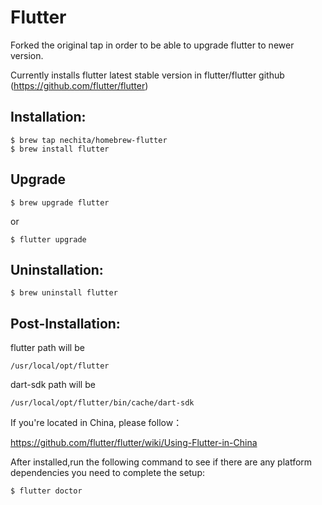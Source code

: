 # Flutter

Forked the original tap in order to be able to upgrade flutter to newer version.

Currently installs flutter latest stable version in flutter/flutter github (https://github.com/flutter/flutter)

## Installation:

```shell
$ brew tap nechita/homebrew-flutter
$ brew install flutter
```

## Upgrade

```shell
$ brew upgrade flutter
```
or
```shell
$ flutter upgrade
```

## Uninstallation:

```shell
$ brew uninstall flutter
```

## Post-Installation:

flutter path will be

  `/usr/local/opt/flutter`

dart-sdk path will be

  `/usr/local/opt/flutter/bin/cache/dart-sdk`

If you're located in China, please follow：

  https://github.com/flutter/flutter/wiki/Using-Flutter-in-China

After installed,run the following command to see if there are any platform dependencies you need to complete the setup:


  ```shell
  $ flutter doctor
  ```
  
